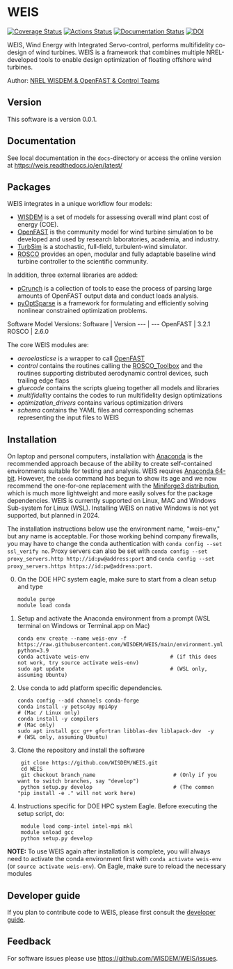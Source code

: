 # WEIS

[![Coverage Status](https://coveralls.io/repos/github/WISDEM/WEIS/badge.svg?branch=develop)](https://coveralls.io/github/WISDEM/WEIS?branch=develop)
[![Actions Status](https://github.com/WISDEM/WEIS/workflows/CI_WEIS/badge.svg?branch=develop)](https://github.com/WISDEM/WEIS/actions)
[![Documentation Status](https://readthedocs.org/projects/weis/badge/?version=develop)](https://weis.readthedocs.io/en/develop/?badge=develop)
[![DOI](https://zenodo.org/badge/289320573.svg)](https://zenodo.org/badge/latestdoi/289320573)

WEIS, Wind Energy with Integrated Servo-control, performs multifidelity co-design of wind turbines. WEIS is a framework that combines multiple NREL-developed tools to enable design optimization of floating offshore wind turbines.

Author: [NREL WISDEM & OpenFAST & Control Teams](mailto:systems.engineering@nrel.gov)

## Version

This software is a version 0.0.1.

## Documentation

See local documentation in the `docs`-directory or access the online version at <https://weis.readthedocs.io/en/latest/>

## Packages

WEIS integrates in a unique workflow four models:
* [WISDEM](https://github.com/WISDEM/WISDEM) is a set of models for assessing overall wind plant cost of energy (COE).
* [OpenFAST](https://github.com/OpenFAST/openfast) is the community model for wind turbine simulation to be developed and used by research laboratories, academia, and industry.
* [TurbSim](https://www.nrel.gov/docs/fy09osti/46198.pdf) is a stochastic, full-field, turbulent-wind simulator.
* [ROSCO](https://github.com/NREL/ROSCO) provides an open, modular and fully adaptable baseline wind turbine controller to the scientific community.

In addition, three external libraries are added:
* [pCrunch](https://github.com/NREL/pCrunch) is a collection of tools to ease the process of parsing large amounts of OpenFAST output data and conduct loads analysis.
* [pyOptSparse](https://github.com/mdolab/pyoptsparse) is a framework for formulating and efficiently solving nonlinear constrained optimization problems.

Software Model Versions:
Software        |       Version
---             |       ---
OpenFAST        |       3.2.1
ROSCO           |       2.6.0

The core WEIS modules are:
 * _aeroelasticse_ is a wrapper to call [OpenFAST](https://github.com/OpenFAST/openfast)
 * _control_ contains the routines calling the [ROSCO_Toolbox](https://github.com/NREL/ROSCO_toolbox) and the routines supporting distributed aerodynamic control devices, such trailing edge flaps
 * _gluecode_ contains the scripts glueing together all models and libraries
 * _multifidelity_ contains the codes to run multifidelity design optimizations
 * _optimization_drivers_ contains various optimization drivers
 * _schema_ contains the YAML files and corresponding schemas representing the input files to WEIS

## Installation

On laptop and personal computers, installation with [Anaconda](https://www.anaconda.com) is the recommended approach because of the ability to create self-contained environments suitable for testing and analysis.  WEIS requires [Anaconda 64-bit](https://www.anaconda.com/distribution/). However, the `conda` command has begun to show its age and we now recommend the one-for-one replacement with the [Miniforge3 distribution](https://github.com/conda-forge/miniforge?tab=readme-ov-file#miniforge3), which is much more lightweight and more easily solves for the package dependencies. WEIS is currently supported on Linux, MAC and Windows Sub-system for Linux (WSL). Installing WEIS on native Windows is not yet supported, but planned in 2024.

The installation instructions below use the environment name, "weis-env," but any name is acceptable. For those working behind company firewalls, you may have to change the conda authentication with `conda config --set ssl_verify no`.  Proxy servers can also be set with `conda config --set proxy_servers.http http://id:pw@address:port` and `conda config --set proxy_servers.https https://id:pw@address:port`.

0.  On the DOE HPC system eagle, make sure to start from a clean setup and type

        module purge
        module load conda        

1.  Setup and activate the Anaconda environment from a prompt (WSL terminal on Windows or Terminal.app on Mac)

        conda env create --name weis-env -f https://raw.githubusercontent.com/WISDEM/WEIS/main/environment.yml python=3.9
        conda activate weis-env                          # (if this does not work, try source activate weis-env)
        sudo apt update                                  # (WSL only, assuming Ubuntu)

2.  Use conda to add platform specific dependencies.

        conda config --add channels conda-forge
        conda install -y petsc4py mpi4py                                     # (Mac / Linux only)   
        conda install -y compilers                                           # (Mac only)   
        sudo apt install gcc g++ gfortran libblas-dev liblapack-dev  -y      # (WSL only, assuming Ubuntu)

3. Clone the repository and install the software

        git clone https://github.com/WISDEM/WEIS.git
        cd WEIS
        git checkout branch_name                         # (Only if you want to switch branches, say "develop")
        python setup.py develop                          # (The common "pip install -e ." will not work here)

4. Instructions specific for DOE HPC system Eagle.  Before executing the setup script, do:

        module load comp-intel intel-mpi mkl
        module unload gcc
        python setup.py develop

**NOTE:** To use WEIS again after installation is complete, you will always need to activate the conda environment first with `conda activate weis-env` (or `source activate weis-env`). On Eagle, make sure to reload the necessary modules

## Developer guide

If you plan to contribute code to WEIS, please first consult the [developer guide](https://weis.readthedocs.io/en/latest/how_to_contribute_code.html).

## Feedback

For software issues please use <https://github.com/WISDEM/WEIS/issues>.  
